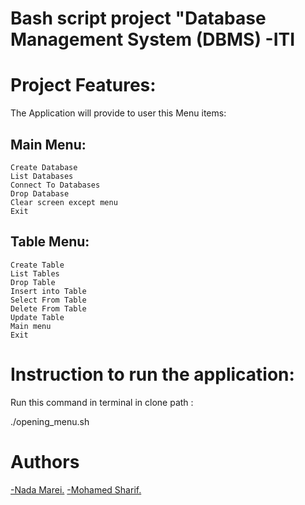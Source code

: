 # Bash script project "Database Management System (DBMS) -ITI
# Project Features:

The Application will provide to user this Menu items:

Main Menu:
----------------------------------------------------------------------------------------------------------------------------------------------------------
    Create Database
    List Databases
    Connect To Databases
    Drop Database
    Clear screen except menu
    Exit
    

Table Menu:
----------------------------------------------------------------------------------------------------------------------------------------------------------
    Create Table
    List Tables
    Drop Table
    Insert into Table
    Select From Table
    Delete From Table
    Update Table
    Main menu
    Exit

# Instruction to run the application:

Run this command in terminal in clone path :

./opening_menu.sh

# Authors
<a href="https://github.com/NadaMarei">-Nada Marei.</a> <a href="https://github.com/Mohamed-Sharif">-Mohamed Sharif.</a>
